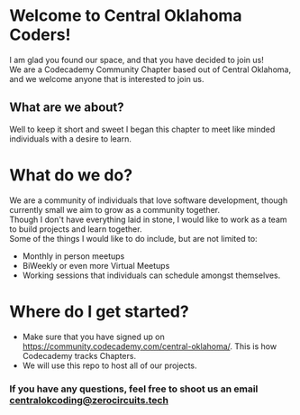 # Welcome to Central Oklahoma Coders!

I am glad you found our space, and that you have decided to join us! <br/>
We are a Codecademy Community Chapter based out of Central Oklahoma, and we welcome anyone that is interested to join us. <br/>
## What are we about?
Well to keep it short and sweet I began this chapter to meet like minded individuals with a desire to learn. <br/>
# What do we do?
We are a community of individuals that love software development, though currently small we aim to grow as a community together. <br/>
Though I don't have everything laid in stone, I would like to work as a team to build projects and learn together. <br/>
Some of the things I would like to do include, but are not limited to:
- Monthly in person meetups
- BiWeekly or even more Virtual Meetups
- Working sessions that individuals can schedule amongst themselves.
# Where do I get started?
- Make sure that you have signed up on https://community.codecademy.com/central-oklahoma/. This is how Codecademy tracks Chapters. <br/>
- We will use this repo to host all of our projects. <br/>
 
### If you have any questions, feel free to shoot us an email centralokcoding@zerocircuits.tech <br/>

<!---
CentralOKCoders/CentralOKCoders is a ✨ special ✨ repository because its `README.md` (this file) appears on your GitHub profile.
You can click the Preview link to take a look at your changes.
--->

